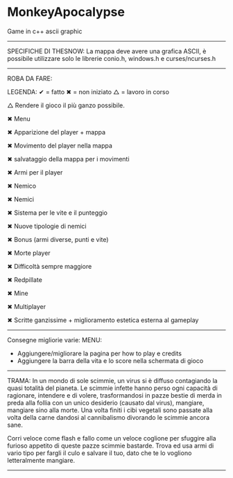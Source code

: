 # MonkeyApocalypse
Game in c++ ascii graphic

---------------------------------------------------------------------------------------------------------------------------------------------------------------------------------

SPECIFICHE DI THESNOW:
La mappa deve avere una grafica ASCII, è possibile utilizzare solo le librerie conio.h, windows.h e curses/ncurses.h

---------------------------------------------------------------------------------------------------------------------------------------------------------------------------------

ROBA DA FARE:

LEGENDA:
  ✔ = fatto
  ✖ = non iniziato
  △ = lavoro in corso

△ Rendere il gioco il più ganzo possibile.

✖ Menu
 
✖ Apparizione del player + mappa

✖ Movimento del player nella mappa

✖ salvataggio della mappa per i movimenti

✖ Armi per il player

✖ Nemico

✖ Nemici

✖ Sistema per le vite e il punteggio

✖ Nuove tipologie di nemici

✖ Bonus (armi diverse, punti e vite)

✖ Morte player

✖ Difficoltà sempre maggiore

✖ Redpillate

✖ Mine

✖ Multiplayer

✖ Scritte ganzissime + miglioramento estetica esterna al gameplay

--------------------------------------------------------------------------------------------------------------------------------------------------------------------

Consegne migliorie varie:
  MENU:
  - Aggiungere/migliorare la pagina per how to play e credits
  - Aggiungere la barra della vita e lo score nella schermata di gioco

--------------------------------------------------------------------------------------------------------------------------------------------------------------------

TRAMA:
In un mondo di sole scimmie, un virus si è diffuso contagiando la quasi totalità del pianeta.
Le scimmie infette hanno perso ogni capacità di ragionare, intendere e di volere, trasformandosi in pazze bestie di merda in preda alla follia con un unico desiderio (causato dal virus), mangiare, mangiare sino alla morte.
Una volta finiti i cibi vegetali sono passate alla volta della carne dandosi al cannibalismo divorando le scimmie ancora sane.

Corri veloce come flash e fallo come un veloce coglione per sfuggire alla furioso appetito di queste pazze scimmie bastarde. 
Trova ed usa armi di vario tipo per fargli il culo e salvare il tuo, dato che te lo vogliono letteralmente mangiare.

---------------------------------------------------------------------------------------------------------------------------------------------------------------------------------
